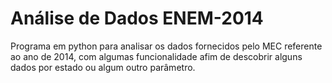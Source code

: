 # Análise de Dados ENEM-2014
Programa em python para analisar os dados fornecidos pelo MEC referente ao ano de 2014, com algumas funcionalidade afim de descobrir alguns dados por estado ou algum outro parâmetro.
